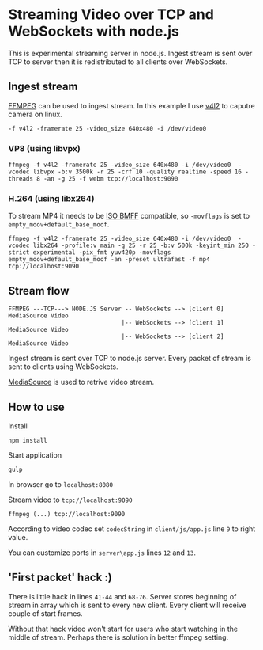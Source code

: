 # Streaming Video over TCP and WebSockets with node.js

This is experimental streaming server in node.js. Ingest stream is sent over TCP to server then it is redistributed to all clients over WebSockets.

## Ingest stream
[FFMPEG](https://ffmpeg.org/) can be used to ingest  stream. In this example I use [v4l2](https://trac.ffmpeg.org/wiki/Capture/Webcam) to caputre camera on linux.
```
-f v4l2 -framerate 25 -video_size 640x480 -i /dev/video0
```
### VP8 (using libvpx)
```
ffmpeg -f v4l2 -framerate 25 -video_size 640x480 -i /dev/video0  -vcodec libvpx -b:v 3500k -r 25 -crf 10 -quality realtime -speed 16 -threads 8 -an -g 25 -f webm tcp://localhost:9090
```
### H.264 (using libx264)
To stream MP4 it needs to be [ISO BMFF](https://en.wikipedia.org/wiki/ISO_base_media_file_format) compatible, so `-movflags` is set to `empty_moov+default_base_moof`.

```
ffmpeg -f v4l2 -framerate 25 -video_size 640x480 -i /dev/video0  -vcodec libx264 -profile:v main -g 25 -r 25 -b:v 500k -keyint_min 250 -strict experimental -pix_fmt yuv420p -movflags empty_moov+default_base_moof -an -preset ultrafast -f mp4 tcp://localhost:9090
```
## Stream flow

```
FFMPEG ---TCP---> NODE.JS Server -- WebSockets --> [client 0] MediaSource Video
                                |-- WebSockets --> [client 1] MediaSource Video
                                |-- WebSockets --> [client 2] MediaSource Video
```
Ingest stream is sent over TCP to node.js server. Every packet of stream is sent to clients using WebSockets. 

[MediaSource](https://developer.mozilla.org/en-US/docs/Web/API/MediaSource) is used to retrive video stream. 

## How to use

Install
```
npm install
```

Start application
``` 
gulp 
```
In browser go to `localhost:8080`

Stream video to `tcp://localhost:9090`
```
ffmpeg (...) tcp://localhost:9090
```

According to video codec set `codecString` in `client/js/app.js` line `9` to right value.

You can customize ports in `server\app.js` lines `12` and `13`. 

## 'First packet' hack :)

There is little hack in lines `41-44` and `68-76`. Server stores beginning of stream in array which is sent to every new client. Every client will receive couple of start frames.

Without that hack video won't start for users who start watching in the middle of stream. Perhaps there is solution in better ffmpeg setting. 
